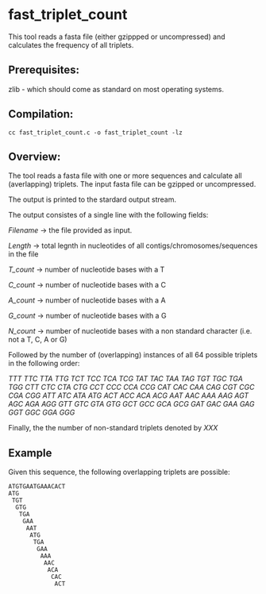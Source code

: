 # fast_triplet_count
This tool reads a fasta file (either gzippped or uncompressed) and calculates the frequency of all triplets.

## Prerequisites:

zlib - which should come as standard on most operating systems.

## Compilation:

`` cc fast_triplet_count.c -o fast_triplet_count -lz ``


## Overview:

The tool reads a fasta file with one or more sequences and calculate all (averlapping) triplets. The input fasta file can be gzipped or uncompressed. 

The output is printed to the stardard output stream.

The output consistes of a single line with the following fields:

*Filename* -> the file provided as input.

*Length* -> total legnth in nucleotides of all contigs/chromosomes/sequences in the file

*T_count*	-> number of nucleotide bases with a T

*C_count*	-> number of nucleotide bases with a C

*A_count*	-> number of nucleotide bases with a A	

*G_count*	-> number of nucleotide bases with a G

*N_count*	-> number of nucleotide bases with a non standard character (i.e. not a T, C, A or G)

Followed by the number of (overlapping) instances of all 64 possible triplets in the following order:

*TTT	TTC	TTA	TTG	TCT	TCC	TCA	TCG	TAT	TAC	TAA	TAG	TGT	TGC	TGA	TGG	CTT	CTC	CTA	CTG	CCT	CCC	CCA	CCG	CAT	CAC	CAA	CAG	CGT	CGC	CGA	CGG	ATT	ATC	ATA	ATG	ACT	ACC	ACA	ACG	AAT	AAC	AAA	AAG	AGT	AGC	AGA	AGG	GTT	GTC	GTA	GTG	GCT	GCC	GCA	GCG	GAT	GAC	GAA	GAG	GGT	GGC	GGA	GGG*	

Finally, the the number of non-standard triplets denoted by *XXX*

## Example

Given this sequence, the following overlapping triplets are possible:

```
ATGTGAATGAAACACT
ATG
 TGT
  GTG
   TGA
    GAA
     AAT
      ATG
       TGA
        GAA
         AAA
          AAC
           ACA
            CAC
             ACT
```





